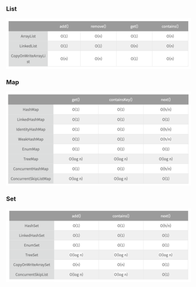### List
![img.png](image/listTime.png)
### Map
![img.png](image/mapTime.png)
### Set
![img.png](image/setTime.png)